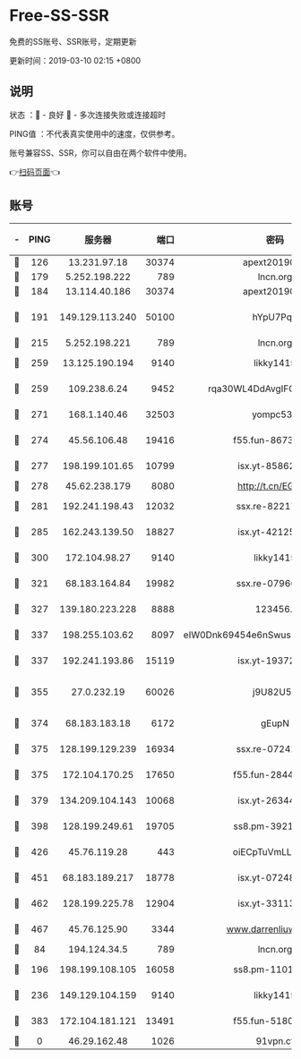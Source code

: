 # Free-SS-SSR

免费的SS账号、SSR账号，定期更新

更新时间：2019-03-10 02:15 +0800

## 说明

状态     ：🙂 - 良好 🙁 - 多次连接失败或连接超时

PING值   ：不代表真实使用中的速度，仅供参考。

账号兼容SS、SSR，你可以自由在两个软件中使用。

👉[扫码页面](https://liesauer.github.io/Free-SS-SSR/)👈

## 账号

|-|PING|服务器|端口|密码|加密方式|区域|
|:----:|:----:|:-----:|-----:|:----:|:----:|:----:|
|🙂|126|13.231.97.18|30374|apext2019006|chacha20|JP|
|🙂|179|5.252.198.222|789|lncn.org|rc4|JP|
|🙂|184|13.114.40.186|30374|apext2019006|chacha20|JP|
|🙂|191|149.129.113.240|50100|hYpU7PqP|chacha20-ietf-poly1305|CN|
|🙂|215|5.252.198.221|789|lncn.org|rc4|JP|
|🙂|259|13.125.190.194|9140|likky1415|aes-256-cfb|KR|
|🙂|259|109.238.6.24|9452|rqa30WL4DdAvgIFG6Fs3znzTa|aes-256-cfb|FR|
|🙂|271|168.1.140.46|32503|yompc535|aes-256-cfb|AU|
|🙂|274|45.56.106.48|19416|f55.fun-86730794|aes-256-cfb|US|
|🙂|277|198.199.101.65|10799|isx.yt-85862163|aes-256-cfb|US|
|🙂|278|45.62.238.179|8080|http://t.cn/EGJIyrl|rc4-md5|CA|
|🙂|281|192.241.198.43|12032|ssx.re-82217458|aes-256-cfb|US|
|🙂|285|162.243.139.50|18827|isx.yt-42125890|aes-256-cfb|US|
|🙂|300|172.104.98.27|9140|likky1415|aes-256-cfb|JP|
|🙂|321|68.183.164.84|19982|ssx.re-07966626|aes-256-cfb|US|
|🙂|327|139.180.223.228|8888|123456..|aes-256-cfb|JP|
|🙂|337|198.255.103.62|8097|eIW0Dnk69454e6nSwuspv9DmS201tQ0D|aes-256-cfb|US|
|🙂|337|192.241.193.86|15119|isx.yt-19372058|aes-256-cfb|US|
|🙂|355|27.0.232.19|60026|j9U82U53|xchacha20-ietf-poly1305|HK|
|🙂|374|68.183.183.18|6172|gEupN|aes-256-cfb|SG|
|🙂|375|128.199.129.239|16934|ssx.re-07242436|aes-256-cfb|SG|
|🙂|375|172.104.170.25|17650|f55.fun-28443549|aes-256-cfb|SG|
|🙂|379|134.209.104.143|10068|isx.yt-26344143|aes-256-cfb|SG|
|🙂|398|128.199.249.61|19705|ss8.pm-39219845|aes-256-cfb|SG|
|🙂|426|45.76.119.28|443|oiECpTuVmLLxk4Ts|aes-256-cfb|AU|
|🙂|451|68.183.189.217|18778|isx.yt-07248884|aes-256-cfb|SG|
|🙂|462|128.199.225.78|12904|isx.yt-33113318|aes-256-cfb|SG|
|🙂|467|45.76.125.90|3344|www.darrenliuwei.com|aes-256-cfb|AU|
|🙂|84|194.124.34.5|789|lncn.org|rc4|JP|
|🙂|196|198.199.108.105|16058|ss8.pm-11016840|aes-256-cfb|US|
|🙂|236|149.129.104.159|9140|likky1415|aes-256-cfb|HK|
|🙂|383|172.104.181.121|13491|f55.fun-51808653|aes-256-cfb|SG|
|🙁|0|46.29.162.48|1026|91vpn.cf|rc4-md5|RU|

